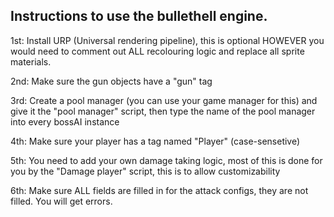 ## Instructions to use the bullethell engine.

1st: Install URP (Universal rendering pipeline), this is optional HOWEVER you would need to comment out ALL recolouring logic and replace all sprite materials.

2nd: Make sure the gun objects have a "gun" tag

3rd: Create a pool manager (you can use your game manager for this) and give it the "pool manager" script, then type the name of the pool manager into every bossAI instance

4th: Make sure your player has a tag named "Player" (case-sensetive)

5th: You need to add your own damage taking logic, most of this is done for you by the "Damage player" script, this is to allow customizability

6th: Make sure ALL fields are filled in for the attack configs, they are not filled. You will get errors.
